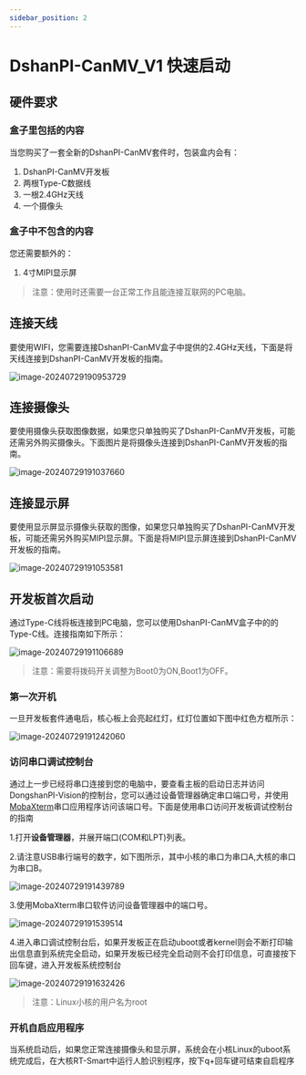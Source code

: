 ```yaml
---
sidebar_position: 2
---
```

# DshanPI-CanMV_V1 快速启动

## 硬件要求

### 盒子里包括的内容

当您购买了一套全新的DshanPI-CanMV套件时，包装盒内会有：

1. DshanPI-CanMV开发板
2. 两根Type-C数据线
3. 一根2.4GHz天线
4. 一个摄像头

### 盒子中不包含的内容

您还需要额外的：

1. 4寸MIPI显示屏

> 注意：使用时还需要一台正常工作且能连接互联网的PC电脑。

## 连接天线

要使用WIFI，您需要连接DshanPI-CanMV盒子中提供的2.4GHz天线，下面是将天线连接到DshanPI-CanMV开发板的指南。

![image-20240729190953729](${images}/image-20240729190953729.png)

## 连接摄像头

要使用摄像头获取图像数据，如果您只单独购买了DshanPI-CanMV开发板，可能还需另外购买摄像头。下面图片是将摄像头连接到DshanPI-CanMV开发板的指南。

![image-20240729191037660](${images}/image-20240729191037660.png)

## 连接显示屏

要使用显示屏显示摄像头获取的图像，如果您只单独购买了DshanPI-CanMV开发板，可能还需另外购买MIPI显示屏。下面是将MIPI显示屏连接到DshanPI-CanMV开发板的指南。

![image-20240729191053581](${images}/image-20240729191053581.png)

## 开发板首次启动

 通过Type-C线将板连接到PC电脑，您可以使用DshanPI-CanMV盒子中的的Type-C线。连接指南如下所示：

![image-20240729191106689](${images}/image-20240729191106689.png)

> 注意：需要将拨码开关调整为Boot0为ON,Boot1为OFF。

### 第一次开机

一旦开发板套件通电后，核心板上会亮起红灯，红灯位置如下图中红色方框所示：

![image-20240729191242060](${images}/image-20240729191242060.png)

### 访问串口调试控制台

 通过上一步已经将串口连接到您的电脑中，要查看主板的启动日志并访问DongshanPI-Vision的控制台，您可以通过设备管理器确定串口端口号，并使用[MobaXterm](https://mobaxterm.mobatek.net/)串口应用程序访问该端口号。下面是使用串口访问开发板调试控制台的指南

1.打开**设备管理器**，并展开端口(COM和LPT)列表。

2.请注意USB串行端号的数字，如下图所示，其中小核的串口为串口A,大核的串口为串口B。

![image-20240729191439789](${images}/image-20240729191439789.png)

3.使用MobaXterm串口软件访问设备管理器中的端口号。

![image-20240729191539514](${images}/image-20240729191539514.png)

4.进入串口调试控制台后，如果开发板正在启动uboot或者kernel则会不断打印输出信息直到系统完全启动，如果开发板已经完全启动则不会打印信息，可直接按下回车键，进入开发板系统控制台

![image-20240729191632426](${images}/image-20240729191632426.png)

> 注意：Linux小核的用户名为root
>



### 开机自启应用程序

 当系统启动后，如果您正常连接摄像头和显示屏，系统会在小核Linux的uboot系统完成后，在大核RT-Smart中运行人脸识别程序，按下q+回车键可结束自启程序



